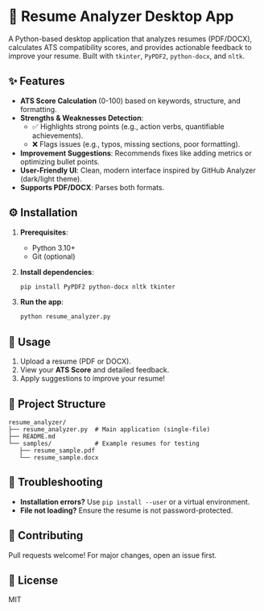 # 📄 Resume Analyzer Desktop App  

A Python-based desktop application that analyzes resumes (PDF/DOCX), calculates ATS compatibility scores, and provides actionable feedback to improve your resume. Built with `tkinter`, `PyPDF2`, `python-docx`, and `nltk`.  

## ✨ Features  
- **ATS Score Calculation** (0-100) based on keywords, structure, and formatting.  
- **Strengths & Weaknesses Detection**:  
  - ✅ Highlights strong points (e.g., action verbs, quantifiable achievements).  
  - ❌ Flags issues (e.g., typos, missing sections, poor formatting).  
- **Improvement Suggestions**: Recommends fixes like adding metrics or optimizing bullet points.  
- **User-Friendly UI**: Clean, modern interface inspired by GitHub Analyzer (dark/light theme).  
- **Supports PDF/DOCX**: Parses both formats.  

## ⚙️ Installation  
1. **Prerequisites**:  
   - Python 3.10+  
   - Git (optional)  

2. **Install dependencies**:  
   ```bash
   pip install PyPDF2 python-docx nltk tkinter
   ```

3. **Run the app**:  
   ```bash
   python resume_analyzer.py
   ```  

## 🚀 Usage  
1. Upload a resume (PDF or DOCX).  
2. View your **ATS Score** and detailed feedback.  
3. Apply suggestions to improve your resume!  

## 📂 Project Structure  
```plaintext
resume_analyzer/  
├── resume_analyzer.py  # Main application (single-file)  
├── README.md  
└── samples/            # Example resumes for testing  
   ├── resume_sample.pdf  
   └── resume_sample.docx  
```  

## 🔧 Troubleshooting  
- **Installation errors?** Use `pip install --user` or a virtual environment.  
- **File not loading?** Ensure the resume is not password-protected.  

## 🤝 Contributing  
Pull requests welcome! For major changes, open an issue first.  

## 📜 License  
MIT  
